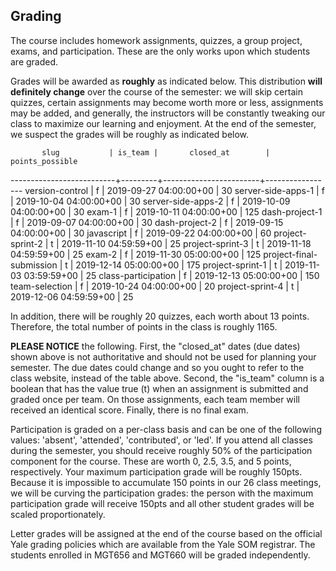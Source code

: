 ## Grading

The course includes homework assignments, quizzes, a group project,
exams, and participation. These are the only works upon which
students are graded.

Grades will be awarded as **roughly** as indicated below. This
distribution **will definitely change** over the course of the
semester: we will skip certain quizzes, certain assignments may
become worth more or less, assignments may be added, and generally,
the instructors will be constantly tweaking our class to maximize
our learning and enjoyment. At the end of the semester, we suspect
the grades will be roughly as indicated below.

           slug           | is_team |       closed_at        | points_possible

--------------------------+---------+------------------------+-----------------
version-control | f | 2019-09-27 04:00:00+00 | 30
server-side-apps-1 | f | 2019-10-04 04:00:00+00 | 30
server-side-apps-2 | f | 2019-10-09 04:00:00+00 | 30
exam-1 | f | 2019-10-11 04:00:00+00 | 125
dash-project-1 | f | 2019-09-07 04:00:00+00 | 30
dash-project-2 | f | 2019-09-15 04:00:00+00 | 30
javascript | f | 2019-09-22 04:00:00+00 | 60
project-sprint-2 | t | 2019-11-10 04:59:59+00 | 25
project-sprint-3 | t | 2019-11-18 04:59:59+00 | 25
exam-2 | f | 2019-11-30 05:00:00+00 | 125
project-final-submission | t | 2019-12-14 05:00:00+00 | 175
project-sprint-1 | t | 2019-11-03 03:59:59+00 | 25
class-participation | f | 2019-12-13 05:00:00+00 | 150
team-selection | f | 2019-10-24 04:00:00+00 | 20
project-sprint-4 | t | 2019-12-06 04:59:59+00 | 25

In addition, there will be roughly 20 quizzes, each worth about 13 points.
Therefore, the total number of points in the class is roughly 1165.

**PLEASE NOTICE** the following. First, the "closed_at" dates (due dates)
shown above is not authoritative
and should not be used for planning your semester. The due dates could
change and so you ought to refer to the class website, instead of
the table above. Second, the "is_team" column is a boolean that has the value true
(t) when an assignment is submitted and graded once per team. On those
assignments, each team member will received an identical score.
Finally, there is no final exam.

Participation is graded on a per-class basis and can be one
of the following values: 'absent', 'attended', 'contributed', or 'led'.
If you
attend all classes during the semester, you should receive
roughly 50% of the participation component for the course.
These are worth 0, 2.5, 3.5, and 5 points, respectively. Your
maximum participation grade will be roughly 150pts. Because it is
impossible to accumulate 150 points in our 26 class meetings,
we will be curving the participation grades: the person with
the maximum participation grade will receive 150pts and all
other student grades will be scaled proportionately.

Letter grades will be assigned at the end of the course based
on the official Yale grading policies which are available from
the Yale SOM registrar.
The students enrolled in MGT656 and MGT660 will be graded independently.
